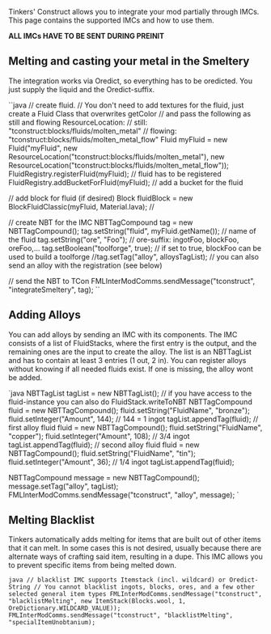 Tinkers' Construct allows you to integrate your mod partially through IMCs. This page contains the supported IMCs and how to use them.

**ALL IMCs HAVE TO BE SENT DURING PREINIT**

## Melting and casting your metal in the Smeltery

The integration works via Oredict, so everything has to be oredicted. You just supply the liquid and the Oredict-suffix.

``java
  // create fluid.
  // You don't need to add textures for the fluid, just create a Fluid Class that overwrites getColor
  // and pass the following as still and flowing ResourceLocation:
  // still:  "tconstruct:blocks/fluids/molten_metal"
  // flowing: "tconstruct:blocks/fluids/molten_metal_flow"
  Fluid myFluid = new Fluid("myFluid", new ResourceLocation("tconstruct:blocks/fluids/molten_metal"), new ResourceLocation("tconstruct:blocks/fluids/molten_metal_flow"));
  FluidRegistry.registerFluid(myFluid); // fluid has to be registered
  FluidRegistry.addBucketForFluid(myFluid); // add a bucket for the fluid
  
  // add block for fluid (if desired)
  Block fluidBlock = new BlockFluidClassic(myFluid, Material.lava);
  // <register block regularly>

  // create NBT for the IMC
  NBTTagCompound tag = new NBTTagCompound();
  tag.setString("fluid", myFluid.getName()); // name of the fluid
  tag.setString("ore", "Foo"); // ore-suffix: ingotFoo, blockFoo, oreFoo,...
  tag.setBoolean("toolforge", true); // if set to true, blockFoo can be used to build a toolforge
  //tag.setTag("alloy", alloysTagList); // you can also send an alloy with the registration (see below)
  
  // send the NBT to TCon
  FMLInterModComms.sendMessage("tconstruct", "integrateSmeltery", tag);
``

## Adding Alloys

You can add alloys by sending an IMC with its components. The IMC consists of a list of FluidStacks, where the first entry is the output, and the remaining ones are the input to create the alloy.
The list is an NBTTagList and has to contain at least 3 entries (1 out, 2 in).
You can register alloys without knowing if all needed fluids exist. If one is missing, the alloy wont be added.

`java
  NBTTagList tagList = new NBTTagList();
  // if you have access to the fluid-instance you can also do FluidStack.writeToNBT
  NBTTagCompound fluid = new NBTTagCompound();
  fluid.setString("FluidName", "bronze");
  fluid.setInteger("Amount", 144); // 144 = 1 ingot
  tagList.appendTag(fluid);
  // first alloy fluid
  fluid = new NBTTagCompound();
  fluid.setString("FluidName", "copper");
  fluid.setInteger("Amount", 108); // 3/4 ingot
  tagList.appendTag(fluid);
  // second alloy fluid
  fluid = new NBTTagCompound();
  fluid.setString("FluidName", "tin");
  fluid.setInteger("Amount", 36); // 1/4 ingot
  tagList.appendTag(fluid);

  NBTTagCompound message = new NBTTagCompound();
  message.setTag("alloy", tagList);
  FMLInterModComms.sendMessage("tconstruct", "alloy", message);
`

## Melting Blacklist

Tinkers automatically adds melting for items that are built out of other items that it can melt. In some cases this is not desired, usually because there are alternate ways of crafting said item, resulting in a dupe.
This IMC allows you to prevent specific items from being melted down.

`java
  // blacklist IMC supports Itemstack (incl. wildcard) or Oredict-String
  // You cannot blacklist ingots, blocks, ores, and a few other selected general item types
  FMLInterModComms.sendMessage("tconstruct", "blacklistMelting", new ItemStack(Blocks.wool, 1, OreDictionary.WILDCARD_VALUE));
  FMLInterModComms.sendMessage("tconstruct", "blacklistMelting", "specialItemUnobtanium);
`